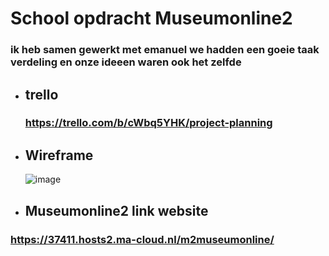 # School opdracht Museumonline2
### ik heb samen gewerkt met emanuel we hadden een goeie taak verdeling en onze ideeen waren ook het zelfde
* ## trello
  ### https://trello.com/b/cWbq5YHK/project-planning
* ## Wireframe
  ![image](https://github.com/EmanuelG07/m2museumonline/assets/144898896/1a7a7f7d-bee7-4a36-9eb0-527099ab2454)
*  ## Museumonline2 link website
  ### https://37411.hosts2.ma-cloud.nl/m2museumonline/ 

  

